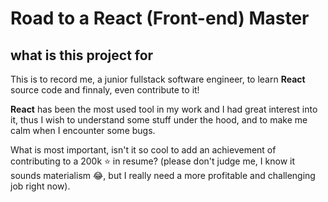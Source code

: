 # Road to a React (Front-end) Master
## what is this project for
This is to record me, a junior fullstack software engineer, to learn **React** source code and finnaly, even contribute to it!

**React** has been the most used tool in my work and I had great interest into it, thus I wish to understand some stuff under the hood, and to make me calm when I encounter some bugs. 

What is most important, isn't it so cool to add an achievement of contributing to a 200k :star: in resume? (please don't judge me, I know it sounds materialism :joy:, but I really need a more profitable and challenging job right now).
